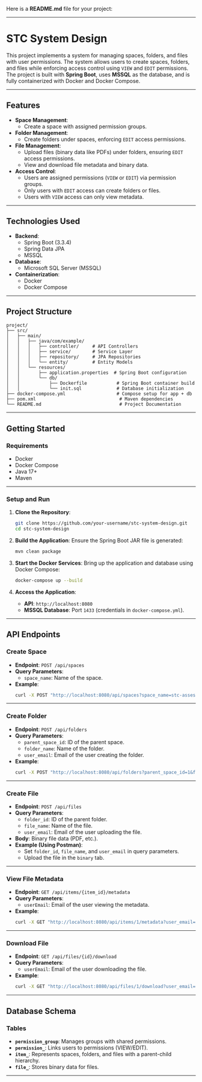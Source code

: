 Here is a **README.md** file for your project:

---

# **STC System Design**

This project implements a system for managing spaces, folders, and files with user permissions. The system allows users
to create spaces, folders, and files while enforcing access control using `VIEW` and `EDIT` permissions. The project is
built with **Spring Boot**, uses **MSSQL** as the database, and is fully containerized with Docker and Docker Compose.

---

## **Features**

- **Space Management**:
    - Create a space with assigned permission groups.
- **Folder Management**:
    - Create folders under spaces, enforcing `EDIT` access permissions.
- **File Management**:
    - Upload files (binary data like PDFs) under folders, ensuring `EDIT` access permissions.
    - View and download file metadata and binary data.
- **Access Control**:
    - Users are assigned permissions (`VIEW` or `EDIT`) via permission groups.
    - Only users with `EDIT` access can create folders or files.
    - Users with `VIEW` access can only view metadata.

---

## **Technologies Used**

- **Backend**:
    - Spring Boot (3.3.4)
    - Spring Data JPA
    - MSSQL
- **Database**:
    - Microsoft SQL Server (MSSQL)
- **Containerization**:
    - Docker
    - Docker Compose

---

## **Project Structure**

```plaintext
project/
├── src/
│   ├── main/
│   │   ├── java/com/example/
│   │   │   ├── controller/     # API Controllers
│   │   │   ├── service/        # Service Layer
│   │   │   ├── repository/     # JPA Repositories
│   │   │   └── entity/         # Entity Models
│   │   └── resources/
│   │       ├── application.properties  # Spring Boot configuration
│   │       └── db/
│   │           ├── Dockerfile           # Spring Boot container build
│   │           └── init.sql             # Database initialization
├── docker-compose.yml                   # Compose setup for app + db
├── pom.xml                               # Maven dependencies
└── README.md                             # Project Documentation
```

---

## **Getting Started**

### **Requirements**

- Docker
- Docker Compose
- Java 17+
- Maven

---

### **Setup and Run**

1. **Clone the Repository**:
   ```bash
   git clone https://github.com/your-username/stc-system-design.git
   cd stc-system-design
   ```

2. **Build the Application**:
   Ensure the Spring Boot JAR file is generated:
   ```bash
   mvn clean package
   ```

3. **Start the Docker Services**:
   Bring up the application and database using Docker Compose:
   ```bash
   docker-compose up --build
   ```

4. **Access the Application**:
    - **API**: `http://localhost:8080`
    - **MSSQL Database**: Port `1433` (credentials in `docker-compose.yml`).

---

## **API Endpoints**

### **Create Space**

- **Endpoint**: `POST /api/spaces`
- **Query Parameters**:
    - `space_name`: Name of the space.
- **Example**:
  ```bash
  curl -X POST "http://localhost:8080/api/spaces?space_name=stc-assessments"
  ```

---

### **Create Folder**

- **Endpoint**: `POST /api/folders`
- **Query Parameters**:
    - `parent_space_id`: ID of the parent space.
    - `folder_name`: Name of the folder.
    - `user_email`: Email of the user creating the folder.
- **Example**:
  ```bash
  curl -X POST "http://localhost:8080/api/folders?parent_space_id=1&folder_name=backend&user_email=edit.user@example.com"
  ```

---

### **Create File**

- **Endpoint**: `POST /api/files`
- **Query Parameters**:
    - `folder_id`: ID of the parent folder.
    - `file_name`: Name of the file.
    - `user_email`: Email of the user uploading the file.
- **Body**: Binary file data (PDF, etc.).
- **Example (Using Postman)**:
    - Set `folder_id`, `file_name`, and `user_email` in query parameters.
    - Upload the file in the `binary` tab.

---

### **View File Metadata**

- **Endpoint**: `GET /api/items/{item_id}/metadata`
- **Query Parameters**:
    - `userEmail`: Email of the user viewing the metadata.
- **Example**:
  ```bash
  curl -X GET "http://localhost:8080/api/items/1/metadata?user_email=view.user@example.com"
  ```

---

### **Download File**

- **Endpoint**: `GET /api/files/{id}/download`
- **Query Parameters**:
    - `userEmail`: Email of the user downloading the file.
- **Example**:
  ```bash
  curl -X GET "http://localhost:8080/api/files/1/download?user_email=view.user@example.com" -o assessment.pdf
  ```

---

## **Database Schema**

### **Tables**

- **`permission_group`**: Manages groups with shared permissions.
- **`permission_`**: Links users to permissions (VIEW/EDIT).
- **`item_`**: Represents spaces, folders, and files with a parent-child hierarchy.
- **`file_`**: Stores binary data for files.

---



